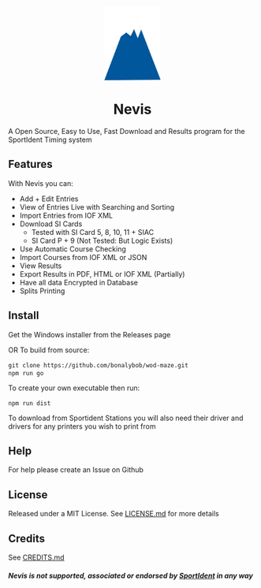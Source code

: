 <p style="text-align:center" align="center">
<img src="./assets/Nevis Logo.png" alt="Nevis Logo" height="150px"/>
</p>
<h1 align="center"> Nevis </h1>
<p style="text-align:center" align="center">
</p>


A Open Source, Easy to Use, Fast Download and Results program for the SportIdent Timing system

## Features
With Nevis you can:
- Add + Edit Entries
- View of Entries Live with Searching and Sorting
- Import Entries from IOF XML
- Download SI Cards
  - Tested with SI Card 5, 8, 10, 11 + SIAC
  - SI Card P + 9 (Not Tested: But Logic Exists)
- Use Automatic Course Checking
- Import Courses from IOF XML or JSON
- View Results
- Export Results in PDF, HTML or IOF XML (Partially)
- Have all data Encrypted in Database
- Splits Printing

## Install
Get the Windows installer from the Releases page

OR To build from source:
````
git clone https://github.com/bonalybob/wod-maze.git
npm run go
````

To create your own executable then run:
````
npm run dist
````

To download from Sportident Stations you will also need their driver and drivers for any printers you wish to print from

## Help

For help please create an Issue on Github

## License
Released under a MIT License.
See [LICENSE.md](./LICENSE.md) for more details

## Credits
See [CREDITS.md](./CREDITS.md)

##### Nevis is not supported, associated or endorsed by [SportIdent](https://www.sportident.com) in any way

